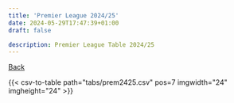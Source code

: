 ```yaml
---
title: 'Premier League 2024/25'
date: 2024-05-29T17:47:39+01:00
draft: false

description: Premier League Table 2024/25
---
```


[Back](/csv-tables/)

{{< csv-to-table path="tabs/prem2425.csv" pos=7 imgwidth="24" imgheight="24" >}}